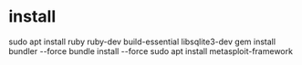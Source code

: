 # install

sudo apt install ruby ruby-dev build-essential libsqlite3-dev
gem install bundler --force
bundle install --force
sudo apt install metasploit-framework
